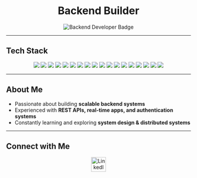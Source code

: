 <h1 align="center">Backend Builder</h1>

<p align="center">
  <img src="https://img.shields.io/badge/Backend%20Developer-Node.js%20Ecosystem-success?style=for-the-badge&logo=node.js&logoColor=white" alt="Backend Developer Badge"/>
</p>

---

## Tech Stack

<p align="center">
  
  <!-- Core Languages -->
  <img src="https://img.shields.io/badge/-TypeScript-007ACC?style=for-the-badge&logo=typescript&logoColor=white" /> 
  <img src="https://img.shields.io/badge/-JavaScript-F7DF1E?style=for-the-badge&logo=javascript&logoColor=black" /> 

  <!-- Backend -->
  <img src="https://img.shields.io/badge/-Node.js-339933?style=for-the-badge&logo=node.js&logoColor=white" />
  <img src="https://img.shields.io/badge/-Express.js-000000?style=for-the-badge&logo=express&logoColor=white" />
  <img src="https://img.shields.io/badge/-Go-00ADD8?style=for-the-badge&logo=go&logoColor=white" />

  <!-- Databases -->
  <img src="https://img.shields.io/badge/-MongoDB-47A248?style=for-the-badge&logo=mongodb&logoColor=white" />
  <img src="https://img.shields.io/badge/-Mongoose-C71A09?style=for-the-badge&logo=mongoose&logoColor=white" />
  <img src="https://img.shields.io/badge/-PostgreSQL-336791?style=for-the-badge&logo=postgresql&logoColor=white" />
  <img src="https://img.shields.io/badge/-Prisma-2D3748?style=for-the-badge&logo=prisma&logoColor=white" />
  <img src="https://img.shields.io/badge/-Redis-DC382D?style=for-the-badge&logo=redis&logoColor=white" />

  <!-- Tools & Auth -->
  <img src="https://img.shields.io/badge/-Docker-2496ED?style=for-the-badge&logo=docker&logoColor=white" />
  <img src="https://img.shields.io/badge/-JWT-000000?style=for-the-badge&logo=json-web-token&logoColor=white" />
  <img src="https://img.shields.io/badge/-bcrypt-9F3F00?style=for-the-badge&logo=openssl&logoColor=white" />
  <a href="http://www.passportjs.org/"><img src="https://img.shields.io/badge/Passport.js-Authentication-green?logo=passport" /></a>

  <!-- Utilities -->
  <img src="https://img.shields.io/badge/-Git-F05032?style=for-the-badge&logo=git&logoColor=white" />
  <img src="https://img.shields.io/badge/-npm-CB3837?style=for-the-badge&logo=npm&logoColor=white" />
  <img src="https://img.shields.io/badge/-Socket.IO-010101?style=for-the-badge&logo=socket.io&logoColor=white" />
  <img src="https://img.shields.io/badge/-React-20232A?style=for-the-badge&logo=react&logoColor=61DAFB" />

</p>

---

## About Me  
- Passionate about building **scalable backend systems**  
- Experienced with **REST APIs, real-time apps, and authentication systems**  
- Constantly learning and exploring **system design & distributed systems**  

---

## Connect with Me  

<p align="center">
  <a href="https://www.linkedin.com/in/ayush-pandey-87b11b288/" target="_blank" rel="noopener noreferrer">
    <img src="https://cdn-icons-png.flaticon.com/512/174/174857.png" width="40" height="40" alt="LinkedIn"/>
  </a>
</p>

